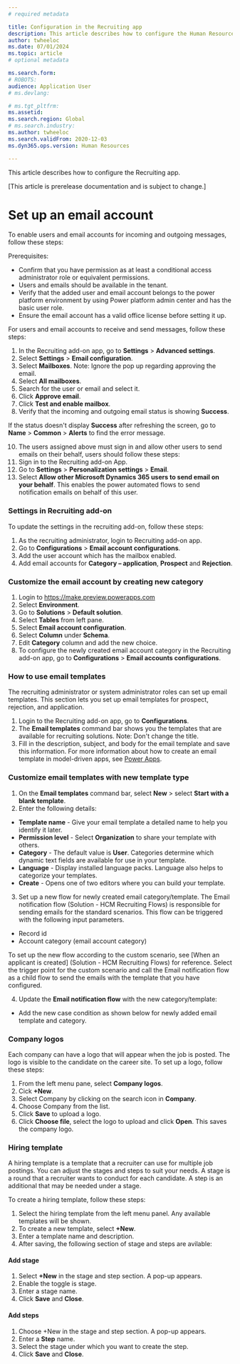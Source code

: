 ```yaml
---
# required metadata

title: Configuration in the Recruiting app 
description: This article describes how to configure the Human Resources Recruiting app.
author: twheeloc
ms.date: 07/01/2024
ms.topic: article
# optional metadata

ms.search.form: 
# ROBOTS: 
audience: Application User
# ms.devlang: 

# ms.tgt_pltfrm: 
ms.assetid: 
ms.search.region: Global
# ms.search.industry: 
ms.author: twheeloc
ms.search.validFrom: 2020-12-03
ms.dyn365.ops.version: Human Resources

---
```


This article describes how to configure the Recruiting app.

[This article is prerelease documentation and is subject to change.]

# Set up an email account

To enable users and email accounts for incoming and outgoing messages, follow these steps:
 
Prerequisites:
 - Confirm that you have permission as at least a conditional access administrator role or equivalent permissions.
 - Users and emails should be available in the tenant. 
 - Verify that the added user and email account belongs to the power platform environment by using Power platform admin center and has the basic user role.
 - Ensure the email account has a valid office license before setting it up.

For users and email accounts to receive and send messages, follow these steps:
 
1.	In the Recruiting add-on app, go to **Settings** > **Advanced settings**.
2.	Select **Settings** > **Email configuration**.
3.	Select **Mailboxes**. Note: Ignore the pop up regarding approving the email.
4.	Select **All mailboxes**.
5.	Search for the user or email and select it.
7.	Click **Approve email**. 
8.	Click **Test and enable mailbox**.
9.	Verify that the incoming and outgoing email status is showing **Success**. 
 
If the status doesn't display **Success** after refreshing the screen, go to **Name** > **Common** > **Alerts** to find the error message.
 
10.	The users assigned above must sign in and allow other users to send emails on their behalf, users should follow these steps:
   1.	Sign in to the Recruiting add-on App.
   2.	Go to **Settings** > **Personalization settings** > **Email**.
   3.	Select **Allow other Microsoft Dynamics 365 users to send email on your behalf**. This enables the power automated flows to send notification emails on behalf of this user.
 
               
### Settings in Recruiting add-on

To update the settings in the recruiting add-on, follow these steps: 
1. As the recruiting administrator, login to Recruiting add-on app.
2. Go to **Configurations** > **Email account configurations**.
3. Add the user account which has the mailbox enabled.
4. Add email accounts for **Category – application**, **Prospect** and **Rejection**.
 
 
### Customize the email account by creating new category

1.	Login to https://make.preview.powerapps.com
2.	Select **Environment**.
3.	Go to **Solutions** > **Default solution**.
4.	Select **Tables** from left pane.
5.	Select **Email account configuration**.
6.	Select **Column** under **Schema**.
7.	Edit **Category** column and add the new choice.
8.	To configure the newly created email account category in the Recruiting add-on app, go to **Configurations** > **Email accounts configurations**.


### How to use email templates

The recruiting administrator or system administrator roles can set up email templates. This section lets you set up email templates for prospect, rejection, and application.
 
1.	Login to the Recruiting add-on app, go to **Configurations**.
2.	The **Email templates** command bar shows you the templates that are available for recruiting solutions.  Note: Don't change the title. 
3.	Fill in the description, subject, and body for the email template and save this information. 
For more information about how to create an email template in model-driven apps, see [Power Apps](/power-apps/user/email-template-create). 
    

### Customize email templates with new template type

1.	On the **Email templates** command bar, select **New** > select **Start with a blank template**.  
2.	Enter the following details:  
 - **Template name**  - Give your email template a detailed name to help you identify it later.
 - **Permission level** - Select **Organization** to share your template with others.
 - **Category** - The default value is **User**. Categories determine which dynamic text fields are available for use in your template.
 - **Language** - Display installed language packs. Language also helps to categorize your templates.
 - **Create** - Opens one of two editors where you can build your template.  
 
3.	Set up a new flow for newly created email category/template. 
The Email notification flow (Solution - HCM Recruiting Flows) is responsible for sending emails for the standard scenarios. This flow can be triggered with the following input parameters. 
 - Record id
 - Account category (email account category) 
  
To set up the new flow according to the custom scenario, see [When an applicant is created] (Solution - HCM Recruiting Flows) for reference. Select the trigger point for the custom scenario and call the 
Email notification flow as a child flow to send the emails with the template that you have configured.
  
4.	Update the **Email notification flow** with the new category/template: 
 - Add the new case condition as shown below for newly added email template and category. 

### Company logos

Each company can have a logo that will appear when the job is posted. The logo is visible to the candidate on the career site.
To set up a logo, follow these steps:
1. From the left menu pane, select **Company logos**.
2. Cick **+New**.
3. Select Company by clicking on the search icon in **Company**.
4. Choose Company from the list.
5. Click **Save** to upload a logo.
6. Click **Choose file**, select the logo to upload and click **Open**. This saves the company logo.

### Hiring template
A hiring template is a template that a recruiter can use for multiple job postings. You can adjust the stages and steps to suit your needs. A stage is a round that a recruiter wants to conduct for each candidate.
A step is an additional  that may be needed under a stage.

To create a hiring template, follow these steps:
1. Select the hiring template from the left menu panel. Any available templates will be shown.
2. To create a new template, select **+New**.
3. Enter a template name and description.
4. After saving, the following section of stage and steps are avilable:

#### Add stage
1. Select **+New** in the stage and step section. A pop-up appears.
2. Enable the toggle is stage.
3. Enter a stage name.
4. Click **Save** and **Close**.

#### Add steps
1.	Choose +New in the stage and step section. A pop-up appears.
2.	Enter a **Step** name.
3.	Select the stage under which you want to create the step.
4.	Click **Save** and **Close**.
